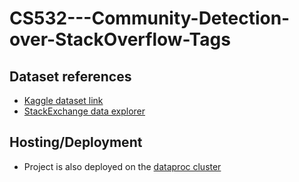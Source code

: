 # CS532---Community-Detection-over-StackOverflow-Tags

## Dataset references
- [Kaggle dataset link](https://www.kaggle.com/datasets/stackoverflow/stackoverflow/data?select=tags)
- [StackExchange data explorer](https://data.stackexchange.com/)

## Hosting/Deployment
- Project is also deployed on the [dataproc cluster](https://console.cloud.google.com/welcome/new?authuser=1&hl=en&project=sytems-for-ds-532)